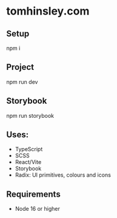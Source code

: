 # tomhinsley.com

## Setup

npm i

## Project

npm run dev

## Storybook

npm run storybook

## Uses:

- TypeScript
- SCSS
- React/Vite
- Storybook
- Radix: UI primitives, colours and icons

## Requirements

- Node 16 or higher
